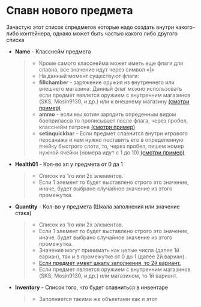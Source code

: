 # Спавн нового предмета

Зачастую этот список спредметов которые надо создать внутри какого-либо контейнера, однако может быть частью какого либо другого списка

+ __Name__ - Класснейм предмета
    >
    > + Кроме самого класснейма может иметь еще флаги для спавна, все значение идут через символ «|»
    > + На данный момент существуют флаги:
    > + __fillchamber__ - заряжение оружия из внутреннего или внешнего магазина. Данный флаг можно использовать если предмет явялется оружием с внутренним магазинов (SKS, Mosin9130, и др.) или к внешнему магазину [(смотри пример)](https://github.com/HunKloud/NewStory-DayZ-Doc/blob/main/Server/profiles/NewStory/Configurations/RelogBanOnPositions/ItemWithAttachment/demo1.json)
    > + __ammo__ - если мы хотим зарядить опреденным видом боеприпасса то прописывает после флага, через пробел, класснейм патрона [(смотри пример)](https://github.com/HunKloud/NewStory-DayZ-Doc/blob/main/Server/profiles/NewStory/Configurations/RelogBanOnPositions/ItemWithAttachment/demo2.json)
    > + __setinquickbar__ - Если предмет спавнится внутри игрового персанажа и нам нужно поставить его в определенную ячейку быстрого слота, то, через пробел, пишем номер нужной ячейки (номера идут с 1 до 10) [(смотри пример)](https://github.com/HunKloud/NewStory-DayZ-Doc/blob/main/Server/profiles/NewStory/Configurations/RelogBanOnPositions/ItemWithAttachment/demo3.json)
    >
+ __Health01__ - Кол-во хп у предмета от 0 да 1
    >
    > + Список из 1го или 2х элементов.
    > + Если 1 элемент то будет выставлено строго это значение, иначе, будет выбрано случайное значение из этого промежутка.
    >
+ __Quantity__ - Кол-во у предмета (Шкала заполнения или значение стака)
    >
    > + Список из 1го или 2х элементов.
    > + Если 1 элемент то будет выставлено строго это значение, иначе, будет выбрано случайное значение из этого промежутка.
    > + Значения могут принимать как целые числа (далее 1й вариан), так и в промежутке от 0 до 1 (далее 2й вариан).
    > + [Если предмет имеет шкалу заполнения, то 2й вариант.](https://ibb.co/0212X0j)
    > + Если предмет является оружием с внутренним магазинов (SKS, Mosin9130, и др.) или магазином, то 1й вариант.
    >
+ __Inventory__ - Список того, что будет спавниться в инвентаре
    >
    > + Заполняется такими же объектами как и этот
    >
